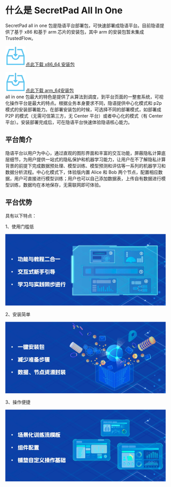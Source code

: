 # 什么是 SecretPad All In One

SecretPad all in one 包是隐语平台部署包，可快速部署成隐语平台。目前隐语提供了基于 x86 和基于 arm 芯片的安装包，其中 arm 的安装包暂未集成 TrustedFlow。

![allinone_x86](./imgs/download_image.png)[点此下载 x86_64 安装包](https://secretflow-public.oss-cn-hangzhou.aliyuncs.com/mvp-packages/secretflow-allinone-linux-x86_64-v1.8.0.tar.gz)

![allinone_arm](./imgs/download_image.png)[点此下载 arm_64安装包](https://secretflow-public.oss-cn-hangzhou.aliyuncs.com/mvp-packages/secretflow-allinone-linux-aarch_64-v1.8.0.tar.gz) <br>all in one 包最大的特色是提供了从算法到调度，到平台页面的一整套系统，可视化操作平台是最大的特点。根据业务本身要求不同，隐语提供中心化模式和 p2p 模式的安装部署能力。在部署安装包的时候，可选择不同的部署模式，如部署成 P2P 的模式（无需可信第三方，无 Center 平台）或者中心化的模式（有 Center 平台）。安装部署完成后，可在隐语平台快速体验隐语核心能力。

## 平台简介

隐语平台以用户为中心，通过直观的图形界面和丰富的交互功能，屏蔽隐私计算底层细节，为用户提供一站式的隐私保护和机器学习能力，让用户在不了解隐私计算背景的前提下完成数据预处理、模型训练、模型预测和评估等一系列的机器学习和数据分析流程。中心化模式下，体验版内置 Alice 和 Bob 两个节点，配置相应数据，用户可直接进行模型训练；用户也可以自己添加数据表，上传自有数据进行模型训练，数据均在本地保存，无需联网即可体验。

## 平台优势

具有以下特点：

1、使用门槛低

![Use_Threshold](./imgs/use_threshold.png)

2、安装简单

![Simple_Installation](./imgs/simple_installation.png)

3、操作便捷

![Easy To Operate](./imgs/easy_to_operate.png)